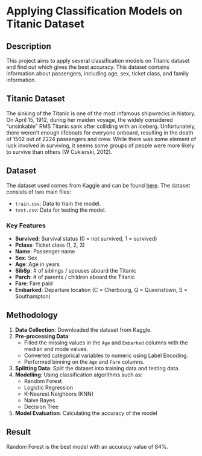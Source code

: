# Applying Classification Models on Titanic Dataset
## Description
This project aims to apply several classification models on Titanic dataset and find out which gives the best accuracy. This dataset contains information about passengers, including age, sex, ticket class, and family information.
## Titanic Dataset
The sinking of the Titanic is one of the most infamous shipwrecks in history. On April 15, 1912, during her maiden voyage, the widely considered “unsinkable” RMS Titanic sank after colliding with an iceberg. Unfortunately, there weren’t enough lifeboats for everyone onboard, resulting in the death of 1502 out of 2224 passengers and crew. While there was some element of luck involved in surviving, it seems some groups of people were more likely to survive than others (W Cukierski, 2012).
## Dataset
The dataset used comes from Kaggle and can be found [here](https://www.kaggle.com/c/titanic/data). The dataset consists of two main files:
- `train.csv`: Data to train the model.
- `test.csv`: Data for testing the model.
### Key Features
- **Survived**: Survival status (0 = not survived, 1 = survived)
- **Pclass**: Ticket class (1, 2, 3)
- **Name**: Passenger name
- **Sex**: Sex
- **Age**: Age in years
- **SibSp**: # of siblings / spouses aboard the Titanic
- **Parch**: # of parents / children aboard the Titanic
- **Fare**: Fare paid
- **Embarked**: Departure location (C = Cherbourg, Q = Queenstown, S = Southampton)
## Methodology
1. **Data Collection**: Downloaded the dataset from Kaggle.
2. **Pre-processing Data**:
   - Filled the missing values in the `Age` and `Embarked` columns with the median and mode values.
   - Converted categorical variables to numeric using Label Encoding.
   - Performed binning on the `Age` and  `Fare` columns.
3. **Splitting Data**: Split the dataset into training data and testing data.
4. **Modelling**: Using classification algorithms such as:
     - Random Forest
     - Logistic Regression
     - K-Nearest Neighbors (KNN)
     - Naive Bayes
     - Decision Tree
5. **Model Evaluation**: Calculating the accuracy of the model

## Result
Random Forest is the best model with an accuracy value of 84%.
